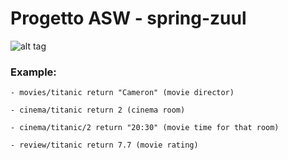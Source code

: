 # Progetto ASW - spring-zuul

![alt tag](https://cloud.githubusercontent.com/assets/18090257/25286828/6fd4162c-26bf-11e7-953f-5b3ecc632251.png)

### Example: 
  ```
  - movies/titanic return "Cameron" (movie director)
  ```
  ```
  - cinema/titanic return 2 (cinema room)
  ```
  ```
  - cinema/titanic/2 return "20:30" (movie time for that room)
  ```
  ```
  - review/titanic return 7.7 (movie rating)
  ```
